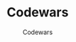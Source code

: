 ---
title: "Codewars"
description: "Train on kata (coding challenges) created by the community. Level up your skills through gamification."
topic: "Practice & Challenges"
category: practice
author: "Codewars"
url: "https://codewars.com/"
tags: ["coding-challenges", "gamification", "community", "multiple-languages"]
difficulty: all
format: platform
estimatedTime: "Variable"
license: "Proprietary"
isFree: true
isOpenSource: false
publishedAt: 2025-10-16
featured: true
---